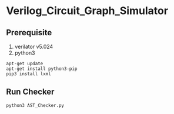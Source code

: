 # Verilog_Circuit_Graph_Simulator
## Prerequisite
1. verilator v5.024
2. python3
```
apt-get update
apt-get install python3-pip
pip3 install lxml
```

## Run Checker
`python3 AST_Checker.py`
